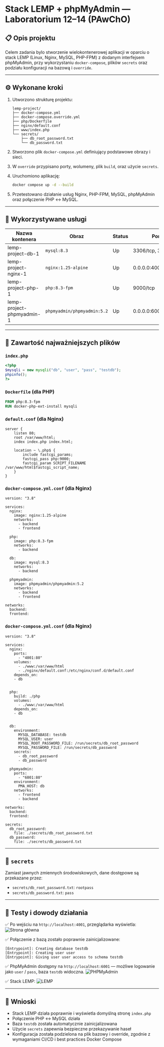 # Stack LEMP + phpMyAdmin — Laboratorium 12–14 (PAwChO)

## 📋 Opis projektu

Celem zadania bylo stworzenie wielokontenerowej aplikacji w oparciu o stack LEMP (Linux, Nginx, MySQL, PHP-FPM) z dodanym interfejsem phpMyAdmin, przy wykorzystaniu `docker-compose`, plików `secrets` oraz podziału konfiguracji na bazową i `override`.

---

## ⚙️ Wykonane kroki

1. Utworzono strukturę projektu:

   ```
   lemp-project/
   ├── docker-compose.yml
   ├── docker-compose.override.yml
   ├── php/Dockerfile
   ├── nginx/default.conf
   ├── www/index.php
   └── secrets/
       ├── db_root_password.txt
       └── db_password.txt
   ```

2. Stworzono plik `docker-compose.yml` definiujący podstawowe obrazy i sieci.

3. W `override` przypisano porty, wolumeny, plik `build`, oraz użycie `secrets`.

4. Uruchomiono aplikację:

   ```bash
   docker compose up -d --build
   ```

5. Przetestowano działanie usług Nginx, PHP-FPM, MySQL, phpMyAdmin oraz połączenie PHP ↔ MySQL.

---

## 🧱 Wykorzystywane usługi

| Nazwa kontenera           | Obraz                       | Status | Porty               |
| ------------------------- | --------------------------- | ------ | ------------------- |
| lemp-project-db-1         | `mysql:8.3`                 | Up     | 3306/tcp, 33060/tcp |
| lemp-project-nginx-1      | `nginx:1.25-alpine`         | Up     | 0.0.0.0:4001→80/tcp |
| lemp-project-php-1        | `php:8.3-fpm`               | Up     | 9000/tcp            |
| lemp-project-phpmyadmin-1 | `phpmyadmin/phpmyadmin:5.2` | Up     | 0.0.0.0:6001→80/tcp |

---

## 📄 Zawartość najważniejszych plików

### `index.php`

```php
<?php
$mysqli = new mysqli("db", "user", "pass", "testdb");
phpinfo();
?>
```

### `Dockerfile` (dla PHP)

```Dockerfile
FROM php:8.3-fpm
RUN docker-php-ext-install mysqli
```

### `default.conf` (dla Nginx)

```nginx
server {
    listen 80;
    root /var/www/html;
    index index.php index.html;

    location ~ \.php$ {
        include fastcgi_params;
        fastcgi_pass php:9000;
        fastcgi_param SCRIPT_FILENAME /var/www/html$fastcgi_script_name;
    }
}
```

### `docker-compose.yml.conf` (dla Nginx)

```
version: "3.8"

services:
  nginx:
    image: nginx:1.25-alpine
    networks:
      - backend
      - frontend

  php:
    image: php:8.3-fpm
    networks:
      - backend

  db:
    image: mysql:8.3
    networks:
      - backend

  phpmyadmin:
    image: phpmyadmin/phpmyadmin:5.2
    networks:
      - backend
      - frontend

networks:
  backend:
  frontend:

```


### `docker-compose.yml.conf` (dla Nginx)

```
version: "3.8"

services:
  nginx:
    ports:
      - "4001:80"
    volumes:
      - ./www:/var/www/html
      - ./nginx/default.conf:/etc/nginx/conf.d/default.conf
    depends_on:
    - db


  php:
    build: ./php
    volumes:
      - ./www:/var/www/html
    depends_on:
    - db


  db:
    environment: 
      MYSQL_DATABASE: testdb
      MYSQL_USER: user
      MYSQL_ROOT_PASSWORD_FILE: /run/secrets/db_root_password
      MYSQL_PASSWORD_FILE: /run/secrets/db_password
    secrets:
      - db_root_password
      - db_password

  phpmyadmin:
    ports:
      - "6001:80"
    environment:
      PMA_HOST: db
    networks:
      - frontend
      - backend

networks:
  backend:
  frontend:

secrets:
  db_root_password:
    file: ./secrets/db_root_password.txt
  db_password:
    file: ./secrets/db_password.txt

```
---

## 🔐 `secrets`

Zamiast jawnych zmiennych środowiskowych, dane dostępowe są przekazane przez:

* `secrets/db_root_password.txt`: `rootpass`
* `secrets/db_password.txt`: `pass`

---

## 🧪 Testy i dowody działania

✅ Po wejściu na `http://localhost:4001`, przeglądarka wyświetla:
![Strona główna](image.png)


✅ Połączenie z bazą zostało poprawnie zainicjalizowane:

```log
[Entrypoint]: Creating database testdb
[Entrypoint]: Creating user user
[Entrypoint]: Giving user user access to schema testdb
```

✅ PhpMyAdmin dostępny na `http://localhost:6001` — możliwe logowanie jako `user` / `pass`, baza `testdb` widoczna.
![PHPMyAdmin](image2.png)

✅ Stack LEMP:
![LEMP ](image3.png)

---

## 📆 Wnioski

* Stack LEMP działa poprawnie i wyświetla domyślną stronę `index.php`
* Połączenie PHP ↔ MySQL działa
* Baza `testdb` została automatycznie zainicjalizowana
* Użycie `secrets` zapewnia bezpieczne przekazywanie haseł
* Konfiguracja została podzielona na plik bazowy i override, zgodnie z wymaganiami CI/CD i best practices Docker Compose
